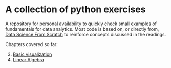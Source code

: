 # A collection of python exercises 


A repository for personal availability to quickly check small examples of fundamentals for data analytics. Most code is based on, or directly from, [Data Science From Scratch](https://www.amazon.com/Data-Science-Scratch-Principles-Python/dp/149190142X/ref=sr_1_1?ie=UTF8&qid=1495155969&sr=8-1&keywords=data+science+from+scratch) to reinforce concepts discussed in the readings.


Chapters covered so far:

3. [Basic visualization](https://github.com/MattMatero/python_playground/tree/master/matplotlib_practice)
4. [Linear Algebra]()